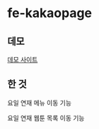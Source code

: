 # fe-kakaopage

## 데모

[데모 사이트](https://ubeom.github.io/fe-kakaopage/)

## 한 것

요일 연재 메뉴 이동 기능

요일 연재 웹툰 목록 이동 기능

